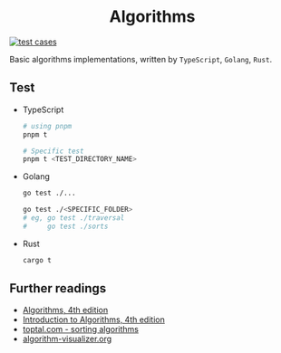 <h1 align="center">Algorithms</h1>

[![test cases](https://github.com/lbwa/algorithms/actions/workflows/rust.yml/badge.svg)](https://github.com/lbwa/algorithms/actions/workflows/rust.yml)

Basic algorithms implementations, written by `TypeScript`, `Golang`, `Rust`.

## Test

- TypeScript

  ```bash
  # using pnpm
  pnpm t

  # Specific test
  pnpm t <TEST_DIRECTORY_NAME>
  ```

- Golang

  ```bash
  go test ./...
  ```

  ```bash
  go test ./<SPECIFIC_FOLDER>
  # eg, go test ./traversal
  #     go test ./sorts
  ```

- Rust

  ```bash
  cargo t
  ```

## Further readings

- [Algorithms, 4th edition](https://algs4.cs.princeton.edu)
- [Introduction to Algorithms, 4th edition](https://a.co/d/hlWQ1Hc)
- [toptal.com - sorting algorithms](https://www.toptal.com/developers/sorting-algorithms)
- [algorithm-visualizer.org](https://algorithm-visualizer.org)
